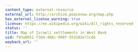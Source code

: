 ```yaml
---
content_type: external-resource
external_url: http://archive.peacenow.org/map.php
has_external_license_warning: true
license: https://en.wikipedia.org/wiki/All_rights_reserved
status: ''
title: Map of Israeli settlements in West Bank
uid: f93a8651-f3d4-4b6c-990f-553102e71cde
wayback_url: ''
---
```

